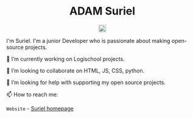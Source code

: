 <p align="center"> <h1 align="center"> ADAM Suriel </h1> </p>
<p align="center">
<a href="https://github.com/surieladam" target="_blank"><img align="center" src="https://cdn.jsdelivr.net/npm/simple-icons@3.0.1/icons/github.svg" alt="ADAM Suriel" height="20" width="20" /></a>
</p>

I'm Suriel. I'm a junior Developer who is passionate about making open-source projects.

🔭 I’m currently working on Logischool projects.

👯 I’m looking to collaborate on HTML, JS, CSS, python.

🤔 I’m looking for help with supporting my open source projects.

📫 How to reach me:

`Website` - [Suriel homepage](surieladam.github.io)

<!--

**surieladam/surieladam.github.io** is a ✨ _special_ ✨ repository because its `README.md` (this file) appears on your GitHub profile.

Here are some ideas to get you started:

- 🔭 I’m currently working on ...
- 🌱 I’m currently learning ...
- 👯 I’m looking to collaborate on ...
- 🤔 I’m looking for help with ...
- 💬 Ask me about ...
- 📫 How to reach me: ...
- 😄 Pronouns: ...
- ⚡ Fun fact: ...
-->
